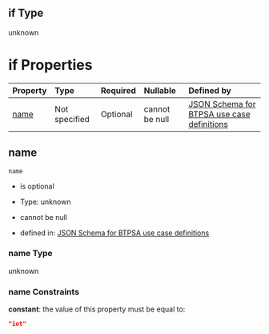 ## if Type

unknown

# if Properties

| Property      | Type          | Required | Nullable       | Defined by                                                                                                                                                                                                        |
| :------------ | :------------ | :------- | :------------- | :---------------------------------------------------------------------------------------------------------------------------------------------------------------------------------------------------------------- |
| [name](#name) | Not specified | Optional | cannot be null | [JSON Schema for BTPSA use case definitions](btpsa-usecase-properties-services-items-allof-1-then-allof-52-if-properties-name.md "undefined#/properties/services/items/allOf/1/then/allOf/52/if/properties/name") |

## name



`name`

*   is optional

*   Type: unknown

*   cannot be null

*   defined in: [JSON Schema for BTPSA use case definitions](btpsa-usecase-properties-services-items-allof-1-then-allof-52-if-properties-name.md "undefined#/properties/services/items/allOf/1/then/allOf/52/if/properties/name")

### name Type

unknown

### name Constraints

**constant**: the value of this property must be equal to:

```json
"iot"
```
